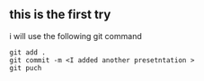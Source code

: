 ## this is the first try
i will use the following git command
```
git add .
git commit -m <I added another presetntation >
git puch
```
